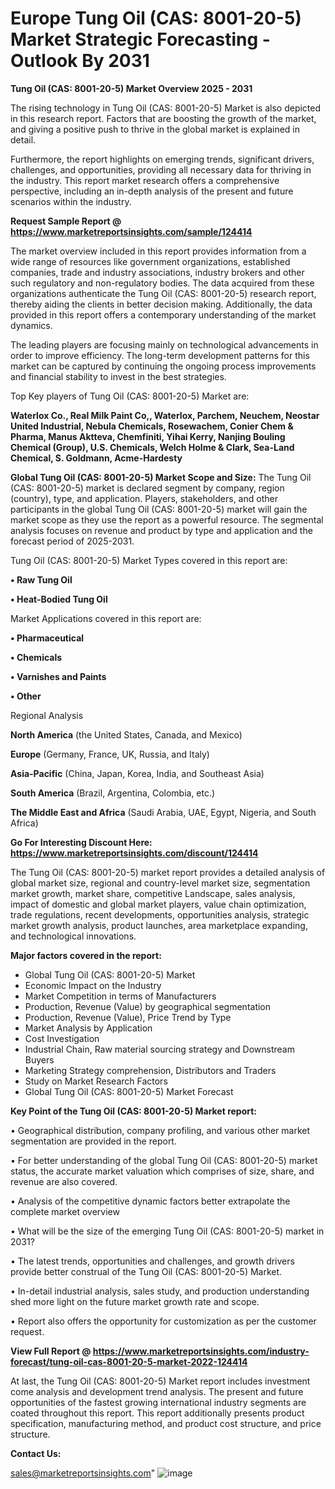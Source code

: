 # Europe Tung Oil (CAS: 8001-20-5) Market Strategic Forecasting - Outlook By 2031

<Strong> Tung Oil (CAS: 8001-20-5) Market Overview 2025 - 2031</strong>

The rising technology in Tung Oil (CAS: 8001-20-5) Market is also depicted in this research report. Factors that are boosting the growth of the market, and giving a positive push to thrive in the global market is explained in detail.

Furthermore, the report highlights on emerging trends, significant drivers, challenges, and opportunities, providing all necessary data for thriving in the industry. This report market research offers a comprehensive perspective, including an in-depth analysis of the present and future scenarios within the industry.

<strong>Request Sample Report @ <a href=https://www.marketreportsinsights.com/sample/124414>https://www.marketreportsinsights.com/sample/124414</a></strong>

The market overview included in this report provides information from a wide range of resources like government organizations, established companies, trade and industry associations, industry brokers and other such regulatory and non-regulatory bodies. The data acquired from these organizations authenticate the Tung Oil (CAS: 8001-20-5) research report, thereby aiding the clients in better decision making. Additionally, the data provided in this report offers a contemporary understanding of the market dynamics.

The leading players are focusing mainly on technological advancements in order to improve efficiency. The long-term development patterns for this market can be captured by continuing the ongoing process improvements and financial stability to invest in the best strategies.

Top Key players of Tung Oil (CAS: 8001-20-5) Market are:

<strong>Waterlox Co., Real Milk Paint Co,, Waterlox, Parchem, Neuchem, Neostar United Industrial, Nebula Chemicals, Rosewachem, Conier Chem & Pharma, Manus Aktteva, Chemfiniti, Yihai Kerry, Nanjing Bouling Chemical (Group), U.S. Chemicals, Welch Holme & Clark, Sea-Land Chemical, S. Goldmann, Acme-Hardesty</strong>

<strong><b>Global Tung Oil (CAS: 8001-20-5) Market Scope and Size:</b></strong>
The Tung Oil (CAS: 8001-20-5) market is declared segment by company, region (country), type, and application. Players, stakeholders, and other participants in the global Tung Oil (CAS: 8001-20-5) market will gain the market scope as they use the report as a powerful resource. The segmental analysis focuses on revenue and product by type and application and the forecast period of 2025-2031.

Tung Oil (CAS: 8001-20-5) Market Types covered in this report are:

<strong>• Raw Tung Oil

• Heat-Bodied Tung Oil</strong>

Market Applications covered in this report are:

<strong>• Pharmaceutical

• Chemicals

• Varnishes and Paints

• Other</strong> 

Regional Analysis

<strong>North America</strong> (the United States, Canada, and Mexico)

<strong>Europe</strong> (Germany, France, UK, Russia, and Italy)

<strong>Asia-Pacific</strong> (China, Japan, Korea, India, and Southeast Asia)

<strong>South America</strong> (Brazil, Argentina, Colombia, etc.)

<strong>The Middle East and Africa</strong> (Saudi Arabia, UAE, Egypt, Nigeria, and South Africa)

<strong>Go For Interesting Discount Here: <a href=https://www.marketreportsinsights.com/discount/124414>https://www.marketreportsinsights.com/discount/124414</a></strong>

The Tung Oil (CAS: 8001-20-5) market report provides a detailed analysis of global market size, regional and country-level market size, segmentation market growth, market share, competitive Landscape, sales analysis, impact of domestic and global market players, value chain optimization, trade regulations, recent developments, opportunities analysis, strategic market growth analysis, product launches, area marketplace expanding, and technological innovations.

<strong><b>Major factors covered in the report:</b></strong>
<ul>
  <li>Global Tung Oil (CAS: 8001-20-5) Market </li>
  <li>Economic Impact on the Industry</li>
  <li>Market Competition in terms of Manufacturers</li>
  <li>Production, Revenue (Value) by geographical segmentation</li>
  <li>Production, Revenue (Value), Price Trend by Type</li>
  <li>Market Analysis by Application</li>
  <li>Cost Investigation</li>
  <li>Industrial Chain, Raw material sourcing strategy and Downstream Buyers</li>
  <li>Marketing Strategy comprehension, Distributors and Traders</li>
  <li>Study on Market Research Factors</li>
  <li>Global Tung Oil (CAS: 8001-20-5) Market Forecast</li>
</ul>

<strong><b>Key Point of the Tung Oil (CAS: 8001-20-5) Market report:</b></strong>

• Geographical distribution, company profiling, and various other market segmentation are provided in the report.

• For better understanding of the global Tung Oil (CAS: 8001-20-5) market status, the accurate market valuation which comprises of size, share, and revenue are also covered.

• Analysis of the competitive dynamic factors better extrapolate the complete market overview

• What will be the size of the emerging Tung Oil (CAS: 8001-20-5) market in 2031?

• The latest trends, opportunities and challenges, and growth drivers provide better construal of the Tung Oil (CAS: 8001-20-5) Market.

• In-detail industrial analysis, sales study, and production understanding shed more light on the future market growth rate and scope.

• Report also offers the opportunity for customization as per the customer request.

<strong><b>View Full Report @ <a href=https://www.marketreportsinsights.com/industry-forecast/tung-oil-cas-8001-20-5-market-2022-124414>https://www.marketreportsinsights.com/industry-forecast/tung-oil-cas-8001-20-5-market-2022-124414</a></b></strong>


At last, the Tung Oil (CAS: 8001-20-5) Market report includes investment come analysis and development trend analysis. The present and future opportunities of the fastest growing international industry segments are coated throughout this report. This report additionally presents product specification, manufacturing method, and product cost structure, and price structure.

<strong>Contact Us:</strong>

sales@marketreportsinsights.com"
![image](https://github.com/user-attachments/assets/4060c9bb-6f3a-462a-9b2d-560c66a57146)
